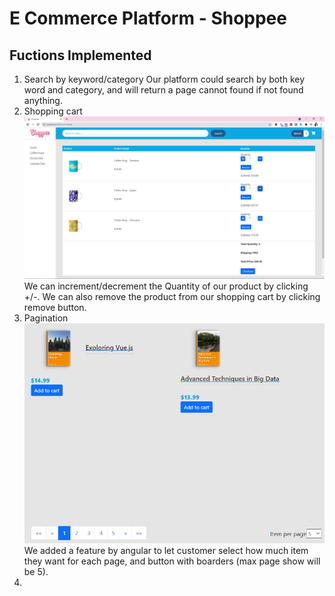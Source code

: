 # E Commerce Platform - Shoppee

## Fuctions Implemented

1. Search by keyword/category
   Our platform could search by both key word and category, and will return a page cannot found if not found anything.
2. Shopping cart
   ![Checkout Page](/project_showcase/ShoppingCart.png)
   We can increment/decrement the Quantity of our product by clicking +/-.
   We can also remove the product from our shopping cart by clicking remove button.
3. Pagination
   ![Pagination](/project_showcase/Pagination.png)
   We added a feature by angular to let customer select how much item they want for each page, and button with boarders (max page show will be 5).
4.

<!-- ## Platform Structure
### Backend
- Java
- Spring Boot
- Hibernate
### Frontend
- Angular
- TypeScript
- HTML/CSS -->
